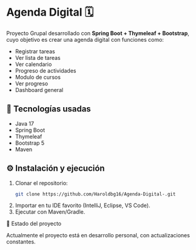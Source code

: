 # Agenda Digital 🗓

Proyecto Grupal desarrollado con **Spring Boot + Thymeleaf + Bootstrap**, cuyo objetivo es crear una agenda digital con funciones como:

- Registrar tareas
- Ver lista de tareas 
- Ver calendario
- Progreso de actividades
- Modulo de cursos
- Ver progreso 
- Dashboard general 

## 🚀 Tecnologías usadas
- Java 17
- Spring Boot
- Thymeleaf
- Bootstrap 5
- Maven

## ⚙️ Instalación y ejecución

1. Clonar el repositorio:
   ```bash
   git clone https://github.com/Haroldbg16/Agenda-Digital-.git
   
2. Importar en tu IDE favorito (IntelliJ, Eclipse, VS Code).
3. Ejecutar con Maven/Gradle.


📌 Estado del proyecto

Actualmente el proyecto está en desarrollo personal, con actualizaciones constantes.
